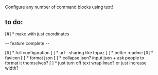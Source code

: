 Configure any number of command blocks using text!

to do:
-----

[#] * make with just coordinates

 -- feature complete --

[#] * full configuration
[ ] * url - sharing like topaz
[ ] * better readme
[#] * favicon
[ ] * format json
[ ] * collapse json? input json + ask people to format it themselves?
[ ] * just turn off text wrap lmao? or just increase width?

